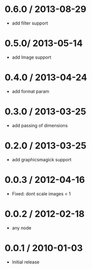 
0.6.0 / 2013-08-29 
==================

 * add filter support

0.5.0/ 2013-05-14 
==================

  * add Image support

0.4.0 / 2013-04-24 
==================

  * add format param

0.3.0 / 2013-03-25 
==================

  * add passing of dimensions

0.2.0 / 2013-03-25 
==================

  * add graphicsmagick support

0.0.3 / 2012-04-16 
==================

  * Fixed: dont scale images < 1

0.0.2 / 2012-02-18 
==================

  * any node

0.0.1 / 2010-01-03
==================

  * Initial release
